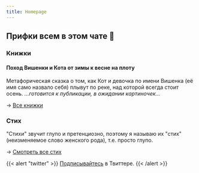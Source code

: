 ```yaml
---
title: Homepage
---
```


## Прифки всем в этом чате 👋


### Книжки

#### Поход Вишенки и Кота от зимы к весне на плоту
Метафорическая сказка о том, как Кот и девочка по имени Вишенка (её имя само назвало себя) плывут по реке, над которой всегда стоит осень.
*...готовится к публикации, в ожидании картиночек...*

→ [Все книжки](./books)

### Стих

"Стихи" звучит глупо и претенциозно, поэтому я называю их "стих" (неизменяемое слово женского рода), т.е. просто глупо. 

→ [Смотреть все стих](./poems)

{{< alert "twitter" >}}
[Подписывайтесь](https://twitter.com/danipolony) в Твиттере.
{{< /alert >}}